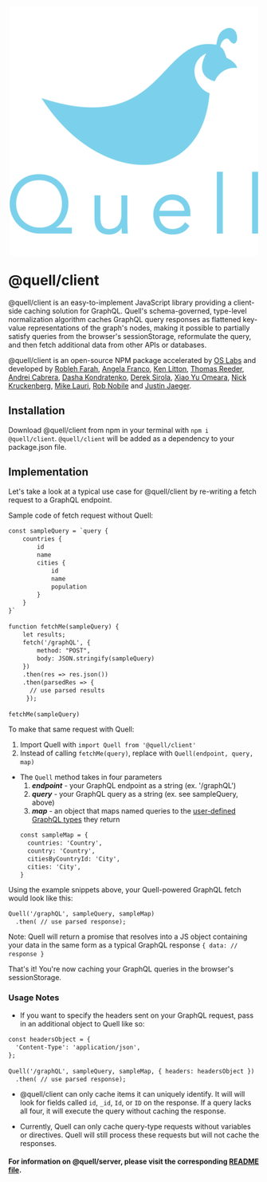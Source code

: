 <p align="center"><img src="./assets/QUELL-nested-LG@0.75x.png" width='500' style="margin-top: 10px; margin-bottom: -10px;"></p>

# @quell/client

@quell/client is an easy-to-implement JavaScript library providing a client-side caching solution for GraphQL. Quell's schema-governed, type-level normalization algorithm caches GraphQL query responses as flattened key-value representations of the graph's nodes, making it possible to partially satisfy queries from the browser's sessionStorage, reformulate the query, and then fetch additional data from other APIs or databases.

@quell/client is an open-source NPM package accelerated by [OS Labs](https://github.com/oslabs-beta/) and developed by [Robleh Farah](https://github.com/farahrobleh), [Angela Franco](https://github.com/ajfranco18), [Ken Litton](https://github.com/kenlitton), [Thomas Reeder](https://github.com/nomtomnom), [Andrei Cabrera](https://github.com/Andreicabrerao), [Dasha Kondratenko](https://github.com/dasha-k), [Derek Sirola](https://github.com/dsirola1), [Xiao Yu Omeara](https://github.com/xyomeara), [Nick Kruckenberg](https://github.com/kruckenberg), [Mike Lauri](https://github.com/MichaelLauri), [Rob Nobile](https://github.com/RobNobile) and [Justin Jaeger](https://github.com/justinjaeger).

## Installation

Download @quell/client from npm in your terminal with `npm i @quell/client`.
`@quell/client` will be added as a dependency to your package.json file.

## Implementation

Let's take a look at a typical use case for @quell/client by re-writing a fetch request to a GraphQL endpoint.

Sample code of fetch request without Quell:

```
const sampleQuery = `query {
    countries {
        id
        name
        cities {
            id
            name
            population
        }
    }
}`

function fetchMe(sampleQuery) {
    let results;
    fetch('/graphQL', {
        method: "POST",
        body: JSON.stringify(sampleQuery)
    })
    .then(res => res.json())
    .then(parsedRes => {
      // use parsed results
     });

fetchMe(sampleQuery)
```

To make that same request with Quell:

1. Import Quell with `import Quell from '@quell/client'`
2. Instead of calling `fetchMe(query)`, replace with `Quell(endpoint, query, map)`

- The `Quell` method takes in four parameters
  1. **_endpoint_** - your GraphQL endpoint as a string (ex. '/graphQL')
  2. **_query_** - your GraphQL query as a string (ex. see sampleQuery, above)
  3. **_map_** - an object that maps named queries to the [user-defined GraphQL types](https://graphql.org/learn/schema/#object-types-and-fields) they return
  ```
  const sampleMap = {
    countries: 'Country',
    country: 'Country',
    citiesByCountryId: 'City',
    cities: 'City',
  }

Using the example snippets above, your Quell-powered GraphQL fetch would look like this:

```
Quell('/graphQL', sampleQuery, sampleMap)
  .then( // use parsed response);
```

Note: Quell will return a promise that resolves into a JS object containing your data in the same form as a typical GraphQL response `{ data: // response }`

That's it! You're now caching your GraphQL queries in the browser's sessionStorage.

### Usage Notes

- If you want to specify the headers sent on your GraphQL request, pass in an additional object to Quell like so:

```
const headersObject = {
  'Content-Type': 'application/json',
};

Quell('/graphQL', sampleQuery, sampleMap, { headers: headersObject })
  .then( // use parsed response);
```

- @quell/client can only cache items it can uniquely identify. It will will look for fields called `id`, `_id`, `Id`, or `ID` on the response. If a query lacks all four, it will execute the query without caching the response.

- Currently, Quell can only cache query-type requests without variables or directives. Quell will still process these requests but will not cache the responses.

#### For information on @quell/server, please visit the corresponding [README file](https://github.com/oslabs-beta/Quell/tree/master/quell-server).

